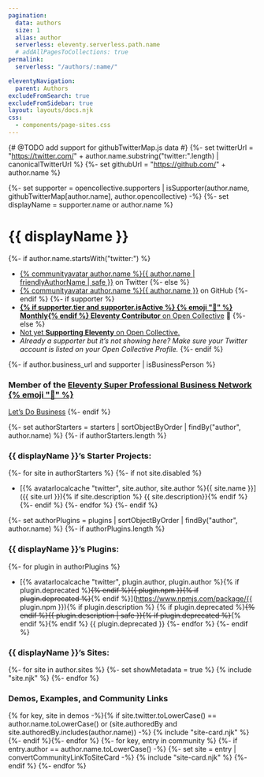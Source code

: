 ```yaml
---
pagination:
  data: authors
  size: 1
  alias: author
  serverless: eleventy.serverless.path.name
  # addAllPagesToCollections: true
permalink:
  serverless: "/authors/:name/"

eleventyNavigation:
  parent: Authors
excludeFromSearch: true
excludeFromSidebar: true
layout: layouts/docs.njk
css:
  - components/page-sites.css
---
```

{# @TODO add support for githubTwitterMap.js data #}
{%- set twitterUrl = "https://twitter.com/" + author.name.substring("twitter:".length) | canonicalTwitterUrl %}
{%- set githubUrl = "https://github.com/" + author.name %}

{%- set supporter = opencollective.supporters | isSupporter(author.name, githubTwitterMap[author.name], author.opencollective) -%}
{%- set displayName = supporter.name or author.name %}

# {{ displayName }}

{%- if author.name.startsWith("twitter:") %}
* <a href="{{ twitterUrl }}">{% communityavatar author.name %}{{ author.name | friendlyAuthorName | safe }}</a> on Twitter
{%- else %}
* <a href="{{ githubUrl }}">{% communityavatar author.name %}{{ author.name }}</a> on GitHub
{%- endif %}
{%- if supporter %}
* <a href="{{ supporter.profile }}" class="elv-externalexempt supporters-link"><strong>{% if supporter.tier and supporter.isActive %} {% emoji "📅" %} Monthly{% endif %} Eleventy Contributor</strong> on Open Collective</a> 🎈
{%- else %}
* <a href="https://opencollective.com/11ty">Not yet <strong>Supporting Eleventy</strong> on Open Collective.</a>
* <em>Already a supporter but it’s not showing here? Make sure your Twitter account is listed on your Open Collective Profile.</em>
{%- endif %}

{%- if author.business_url and supporter | isBusinessPerson %}
### Member of the [Eleventy Super Professional Business Network {% emoji "💼" %}](/super-professional-business-network/)

<a href="{{ author.business_url }}" class="btn-primary benchnine rainbow-active rainbow-active-noanim elv-externalexempt">Let’s Do Business</a>
{%- endif %}

{%- set authorStarters = starters | sortObjectByOrder | findBy("author", author.name) %}
{%- if authorStarters.length %}
### {{ displayName }}’s Starter Projects:

{%- for site in authorStarters %}
{%- if not site.disabled %}
* [{% avatarlocalcache "twitter", site.author, site.author %}{{ site.name }}]({{ site.url }}){% if site.description %} {{ site.description}}{% endif %}
{%- endif %}
{%- endfor %}
{%- endif %}

{%- set authorPlugins = plugins | sortObjectByOrder | findBy("author", author.name) %}
{%- if authorPlugins.length %}
### {{ displayName }}’s Plugins:

{%- for plugin in authorPlugins %}
* [{% avatarlocalcache "twitter", plugin.author, plugin.author %}{% if plugin.deprecated %}~~{% endif %}{{ plugin.npm }}{% if plugin.deprecated %}~~{% endif %}](https://www.npmjs.com/package/{{ plugin.npm }}){% if plugin.description %} {% if plugin.deprecated %}~~{% endif %}{{ plugin.description | safe }}{% if plugin.deprecated %}~~{% endif %}{% endif %} {{ plugin.deprecated }}
{%- endfor %}
{%- endif %}


### {{ displayName }}’s Sites:

<div class="lo sites-lo" style="--lo-margin-h: 2rem; --lo-margin-v: 1rem; --lo-stackpoint: 31.25em;">
{%- for site in author.sites %}
  {%- set showMetadata = true %}
  {% include "site.njk" %}
{%- endfor %}
</div>

### Demos, Examples, and Community Links

<div class="sites-vert">
  <div class="lo-grid">
{% for key, site in demos -%}{% if site.twitter.toLowerCase() == author.name.toLowerCase() or (site.authoredBy and site.authoredBy.includes(author.name)) -%}
  {% include "site-card.njk" %}
{%- endif %}{%- endfor %}
{%- for key, entry in community %}
{%- if entry.author == author.name.toLowerCase()  -%}
  {%- set site = entry | convertCommunityLinkToSiteCard -%}
  {% include "site-card.njk" %}
{%- endif %}
{%- endfor %}
  </div>
</div>

